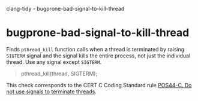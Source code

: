 clang-tidy - bugprone-bad-signal-to-kill-thread

</div>

# bugprone-bad-signal-to-kill-thread

Finds `pthread_kill` function calls when a thread is terminated by
raising `SIGTERM` signal and the signal kills the entire process, not
just the individual thread. Use any signal except `SIGTERM`.

> pthread_kill(thread, SIGTERM);

This check corresponds to the CERT C Coding Standard rule [POS44-C. Do
not use signals to terminate
threads](https://wiki.sei.cmu.edu/confluence/display/c/POS44-C.+Do+not+use+signals+to+terminate+threads).
